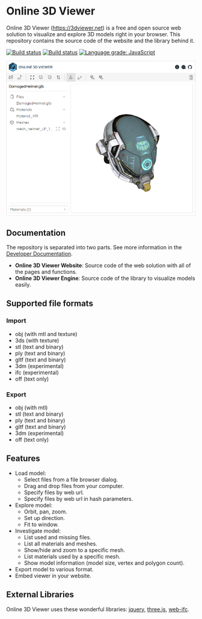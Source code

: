 # Online 3D Viewer

Online 3D Viewer (https://3dviewer.net) is a free and open source web solution to visualize and explore 3D models right in your browser. This repository contains the source code of the website and the library behind it.

[![Build status](https://ci.appveyor.com/api/projects/status/exypq43a8kjby5n0?svg=true)](https://ci.appveyor.com/project/kovacsv/online3dviewer)
[![Build status](https://github.com/kovacsv/Online3DViewer/actions/workflows/build.yml/badge.svg)](https://github.com/kovacsv/Online3DViewer/actions/workflows/build.yml)
[![Language grade: JavaScript](https://img.shields.io/lgtm/grade/javascript/g/kovacsv/Online3DViewer.svg?logo=lgtm&logoWidth=18)](https://lgtm.com/projects/g/kovacsv/Online3DViewer/context:javascript)

![Start Page](website/assets/images/3dviewer_net_start_page.png?raw=true)

## Documentation

The repository is separated into two parts. See more information in the [Developer Documentation](https://github.com/kovacsv/Online3DViewer/wiki).

* **Online 3D Viewer Website**: Source code of the web solution with all of the pages and functions.
* **Online 3D Viewer Engine**: Source code of the library to visualize models easily.

## Supported file formats

### Import

- obj (with mtl and texture)
- 3ds (with texture)
- stl (text and binary)
- ply (text and binary)
- gltf (text and binary)
- 3dm (experimental)
- ifc (experimental)
- off (text only)

### Export

- obj (with mtl)
- stl (text and binary)
- ply (text and binary)
- gltf (text and binary)
- 3dm (experimental)
- off (text only)

## Features

- Load model:
  - Select files from a file browser dialog.
  - Drag and drop files from your computer.
  - Specify files by web url.
  - Specify files by web url in hash parameters.
- Explore model:
  - Orbit, pan, zoom.
  - Set up direction.
  - Fit to window.
- Investigate model:
  - List used and missing files.
  - List all materials and meshes.
  - Show/hide and zoom to a specific mesh.
  - List materials used by a specific mesh.
  - Show model information (model size, vertex and polygon count).
- Export model to various format.
- Embed viewer in your website.

## External Libraries

Online 3D Viewer uses these wonderful libraries: [jquery](https://github.com/jquery/jquery), [three.js](https://github.com/mrdoob/three.js), [web-ifc](https://github.com/tomvandig/web-ifc).
